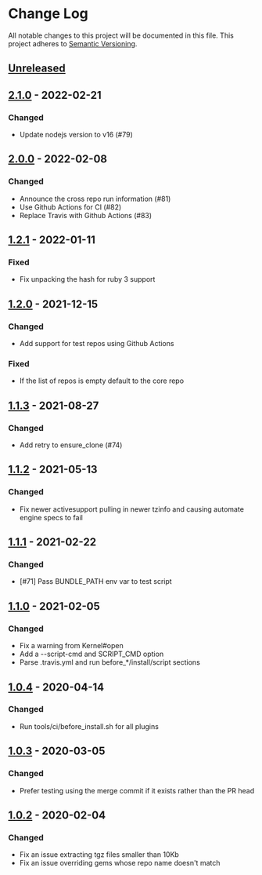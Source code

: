 # Change Log
All notable changes to this project will be documented in this file.
This project adheres to [Semantic Versioning](http://semver.org/).

## [Unreleased]

## [2.1.0] - 2022-02-21
### Changed
- Update nodejs version to v16 (#79)

## [2.0.0] - 2022-02-08
### Changed
- Announce the cross repo run information (#81)
- Use Github Actions for CI (#82)
- Replace Travis with Github Actions (#83)

## [1.2.1] - 2022-01-11
### Fixed
- Fix unpacking the hash for ruby 3 support

## [1.2.0] - 2021-12-15
### Changed
- Add support for test repos using Github Actions

### Fixed
- If the list of repos is empty default to the core repo

## [1.1.3] - 2021-08-27
### Changed
- Add retry to ensure_clone (#74)

## [1.1.2] - 2021-05-13
### Changed
- Fix newer activesupport pulling in newer tzinfo and causing automate engine specs to fail

## [1.1.1] - 2021-02-22
### Changed
- [#71] Pass BUNDLE_PATH env var to test script

## [1.1.0] - 2021-02-05
### Changed
- Fix a warning from Kernel#open
- Add a --script-cmd and SCRIPT_CMD option
- Parse .travis.yml and run before_*/install/script sections

## [1.0.4] - 2020-04-14
### Changed
- Run tools/ci/before_install.sh for all plugins

## [1.0.3] - 2020-03-05
### Changed
- Prefer testing using the merge commit if it exists rather than the PR head

## [1.0.2] - 2020-02-04
### Changed
- Fix an issue extracting tgz files smaller than 10Kb
- Fix an issue overriding gems whose repo name doesn't match

[Unreleased]: https://github.com/ManageIQ/manageiq-cross_repo/compare/v2.1.0...HEAD
[2.1.0]: https://github.com/ManageIQ/manageiq-cross_repo/compare/v2.1.0..v2.0.0
[2.0.0]: https://github.com/ManageIQ/manageiq-cross_repo/compare/v2.0.0...v1.2.1
[1.2.1]: https://github.com/ManageIQ/manageiq-cross_repo/compare/v1.2.0...v1.2.1
[1.2.0]: https://github.com/ManageIQ/manageiq-cross_repo/compare/v1.1.3...v1.2.0
[1.1.3]: https://github.com/ManageIQ/manageiq-cross_repo/compare/v1.1.2...v1.1.3
[1.1.2]: https://github.com/ManageIQ/manageiq-cross_repo/compare/v1.1.1...v1.1.2
[1.1.1]: https://github.com/ManageIQ/manageiq-cross_repo/compare/v1.1.0...v1.1.1
[1.1.0]: https://github.com/ManageIQ/manageiq-cross_repo/compare/v1.0.4...v1.1.0
[1.0.4]: https://github.com/ManageIQ/manageiq-cross_repo/compare/v1.0.3...v1.0.4
[1.0.3]: https://github.com/ManageIQ/manageiq-cross_repo/compare/v1.0.2...v1.0.3
[1.0.2]: https://github.com/ManageIQ/manageiq-cross_repo/compare/v1.0.1...v1.0.2
